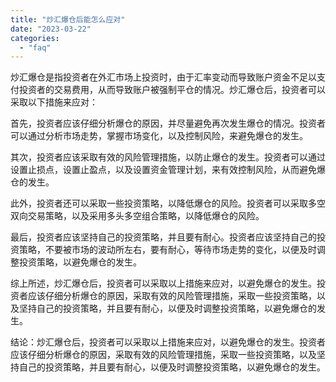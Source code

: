 ```yaml
---
title: "炒汇爆仓后能怎么应对"
date: "2023-03-22"
categories: 
  - "faq"
---
```


炒汇爆仓是指投资者在外汇市场上投资时，由于汇率变动而导致账户资金不足以支付投资者的交易费用，从而导致账户被强制平仓的情况。炒汇爆仓后，投资者可以采取以下措施来应对：

首先，投资者应该仔细分析爆仓的原因，并尽量避免再次发生爆仓的情况。投资者可以通过分析市场走势，掌握市场变化，以及控制风险，来避免爆仓的发生。

其次，投资者应该采取有效的风险管理措施，以防止爆仓的发生。投资者可以通过设置止损点，设置止盈点，以及设置资金管理计划，来有效控制风险，从而避免爆仓的发生。

此外，投资者还可以采取一些投资策略，以降低爆仓的风险。投资者可以采取多空双向交易策略，以及采用多头多空组合策略，以降低爆仓的风险。

最后，投资者应该坚持自己的投资策略，并且要有耐心。投资者应该坚持自己的投资策略，不要被市场的波动所左右，要有耐心，等待市场走势的变化，以便及时调整投资策略，以避免爆仓的发生。

综上所述，炒汇爆仓后，投资者可以采取以上措施来应对，以避免爆仓的发生。投资者应该仔细分析爆仓的原因，采取有效的风险管理措施，采取一些投资策略，以及坚持自己的投资策略，并且要有耐心，以便及时调整投资策略，以避免爆仓的发生。

结论：炒汇爆仓后，投资者可以采取以上措施来应对，以避免爆仓的发生。投资者应该仔细分析爆仓的原因，采取有效的风险管理措施，采取一些投资策略，以及坚持自己的投资策略，并且要有耐心，以便及时调整投资策略，以避免爆仓的发生。
